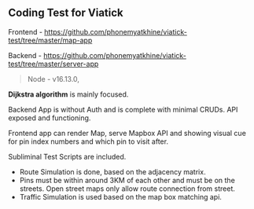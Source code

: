 ## **Coding Test for Viatick**
 
Frontend - https://github.com/phonemyatkhine/viatick-test/tree/master/map-app

Backend - https://github.com/phonemyatkhine/viatick-test/tree/master/server-app


> Node - v16.13.0, 

**Dijkstra algorithm** is mainly focused. 

Backend App is without Auth and is complete with minimal CRUDs. API exposed and functioning.

Frontend app can render Map, serve Mapbox API and showing visual cue for pin index numbers and which pin to visit after.

Subliminal Test Scripts are included.


- Route Simulation is done, based on the adjacency matrix. 
- Pins must be within around 3KM of each other and must be on the streets. Open
   street maps only allow route connection from street. 
- Traffic Simulation is used based on the map box matching api. 
